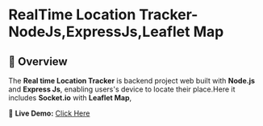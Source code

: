 #  RealTime Location Tracker-NodeJs,ExpressJs,Leaflet Map

## 🌟 Overview
The **Real time Location Tracker** is backend project web  built with **Node.js** and **Express Js**, enabling users's device to locate their place.Here it includes **Socket.io** with **Leaflet Map**,

🔗 **Live Demo:** [Click Here](https://realtime-tracker-6c5x.onrender.com)  


